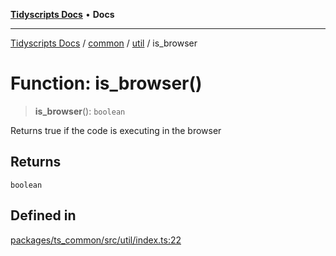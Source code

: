 [**Tidyscripts Docs**](../../../../../README.md) • **Docs**

***

[Tidyscripts Docs](../../../../../globals.md) / [common](../../../README.md) / [util](../README.md) / is\_browser

# Function: is\_browser()

> **is\_browser**(): `boolean`

Returns true if the code is executing in the browser

## Returns

`boolean`

## Defined in

[packages/ts\_common/src/util/index.ts:22](https://github.com/sheunaluko/tidyscripts/blob/master/packages/ts_common/src/util/index.ts#L22)
